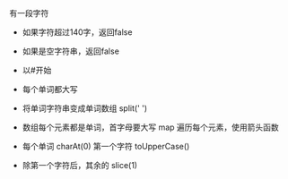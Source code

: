 有一段字符

-   如果字符超过140字，返回false
-   如果是空字符串，返回false
-   以#开始
-   每个单词都大写

-   将单词字符串变成单词数组  split(' ')
-   数组每个元素都是单词，首字母要大写  map 遍历每个元素，使用箭头函数
-   每个单词 charAt(0) 第一个字符 toUpperCase()
-   除第一个字符后，其余的 slice(1)